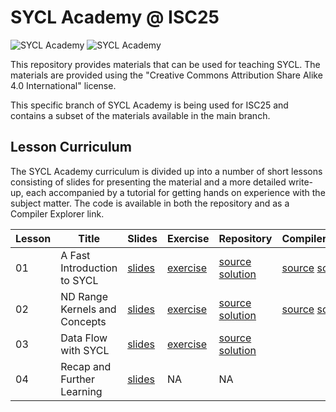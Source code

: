 # SYCL Academy @ ISC25

![SYCL Academy](sycl_academy_black.png#gh-light-mode-only "SYCL Academy")
![SYCL Academy](sycl_academy_white.png#gh-dark-mode-only "SYCL Academy")

This repository provides materials that can be used for teaching SYCL. The
materials are provided using the "Creative Commons Attribution Share Alike 4.0
International" license.

This specific branch of SYCL Academy is being used for ISC25 and contains a subset
of the materials available in the main branch.

## Lesson Curriculum

The SYCL Academy curriculum is divided up into a number of short lessons
consisting of slides for presenting the material and a more detailed write-up,
each accompanied by a tutorial for getting hands on experience with the subject
matter. The code is available in both the repository and as a Compiler Explorer link.

| Lesson | Title | Slides | Exercise | Repository | CompilerExplorer |
|--------|-------|--------|----------|------------|------------------|
| 01 | A Fast Introduction to SYCL | [slides][lesson-1-slides] | [exercise][lesson-1-exercise] | [source][lesson-1-source]  [solution][lesson-1-solution] | [source][lesson-1-CEsource] [solution][lesson-1-CEsolution] |
| 02 | ND Range Kernels and Concepts | [slides][lesson-2-slides] | [exercise][lesson-2-exercise] | [source][lesson-2-source]  [solution][lesson-2-solution] | [source][lesson-2-CEsource] [solution][lesson-2-CEsolution] |
| 03 | Data Flow with SYCL | [slides][lesson-3-slides] | [exercise][lesson-3-exercise] | [source][lesson-3-source]  [solution][lesson-3-solution] |
| 04 | Recap and Further Learning | [slides][lesson-4-slides] | NA | NA |

[lesson-1-slides]: ./Lesson_Materials/Fast_Track/
[lesson-1-exercise]: ./Code_Exercises/Asynchronous_Execution/README.md
[lesson-1-source]:   ./Code_Exercises/Asynchronous_Execution/source.cpp
[lesson-1-solution]: ./Code_Exercises/Asynchronous_Execution/solution.cpp
[lesson-1-CEsource]: https://godbolt.org/z/Mxb5zj6zW
[lesson-1-CEsolution]: https://godbolt.org/z/Knn4ef9b4


[lesson-2-slides]: ./Lesson_Materials/Data_Parallelism/
[lesson-2-exercise]: ./Code_Exercises/Data_Parallelism/README.md
[lesson-2-source]:   ./Code_Exercises/Data_Parallelism/source.cpp
[lesson-2-solution]: ./Code_Exercises/Data_Parallelism/solution.cpp
[lesson-2-CEsource]: https://godbolt.org/z/rWEee49rP
[lesson-2-CEsolution]: https://godbolt.org/z/TeY38q9vh

[lesson-3-slides]: ./Lesson_Materials/Data_and_Dependencies/
[lesson-3-exercise]: ./Code_Exercises/Data_and_Dependencies/README.md
[lesson-3-source]:   ./Code_Exercises/Data_and_Dependencies/source.cpp
[lesson-3-solution]: ./Code_Exercises/Data_and_Dependencies/solution.cpp

[lesson-4-slides]: ./Lesson_Materials/Recap_and_Further_Learning/
